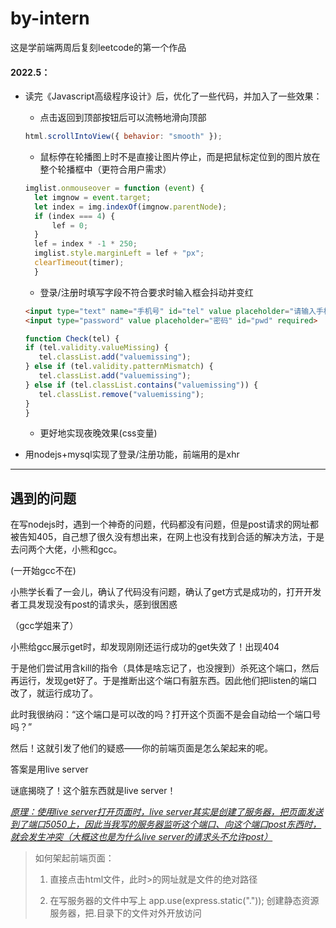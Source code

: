 # by-intern
这是学前端两周后复刻leetcode的第一个作品

#### 2022.5：
+ 读完《Javascript高级程序设计》后，优化了一些代码，并加入了一些效果：
  +  点击返回到顶部按钮后可以流畅地滑向顶部
    ```js
    html.scrollIntoView({ behavior: "smooth" });
    ```
  +  鼠标停在轮播图上时不是直接让图片停止，而是把鼠标定位到的图片放在整个轮播框中（更符合用户需求）
  ```js
  imglist.onmouseover = function (event) {
    let imgnow = event.target;
    let index = img.indexOf(imgnow.parentNode);
    if (index === 4) {
        lef = 0;
    }
    lef = index * -1 * 250;
    imglist.style.marginLeft = lef + "px";
    clearTimeout(timer);
    }
    ```

  
  +  登录/注册时填写字段不符合要求时输入框会抖动并变红
    ```html
    <input type="text" name="手机号" id="tel" value placeholder="请输入手机号"  maxlength="11" required pattern="[0-9]{11}">
    <input type="password" value placeholder="密码" id="pwd" required> 
     ```
     ```js
     function Check(tel) {
    if (tel.validity.valueMissing) {
        tel.classList.add("valuemissing");
    } else if (tel.validity.patternMismatch) {
        tel.classList.add("valuemissing");
    } else if (tel.classList.contains("valuemissing")) {
        tel.classList.remove("valuemissing");
    }
    }
    ```
  +  更好地实现夜晚效果(css变量)
+ 用nodejs+mysql实现了登录/注册功能，前端用的是xhr


---

## 遇到的问题

 在写nodejs时，遇到一个神奇的问题，代码都没有问题，但是post请求的网址都被告知405，自己想了很久没有想出来，在网上也没有找到合适的解决方法，于是去问两个大佬，小熊和gcc。

  (一开始gcc不在)

  小熊学长看了一会儿，确认了代码没有问题，确认了get方式是成功的，打开开发者工具发现没有post的请求头，感到很困惑

  （gcc学姐来了）

  小熊给gcc展示get时，却发现刚刚还运行成功的get失效了！出现404

  于是他们尝试用含kill的指令（具体是啥忘记了，也没搜到）杀死这个端口，然后再运行，发现get好了。于是推断出这个端口有脏东西。因此他们把listen的端口改了，就运行成功了。

  此时我很纳闷：“这个端口是可以改的吗？打开这个页面不是会自动给一个端口号吗？”

  然后！这就引发了他们的疑惑——你的前端页面是怎么架起来的呢。

  答案是用live server

  谜底揭晓了！这个脏东西就是live server！

  <u>*原理：使用live server打开页面时，live server其实是创建了服务器，把页面发送到了端口5050上，因此当我写的服务器监听这个端口、向这个端口post东西时，就会发生冲突（大概这也是为什么live server的请求头不允许post）*</u>

 > 如何架起前端页面：
 >   1. 直接点击html文件，此时>的网址就是文件的绝对路径
 > 
 >   2. 在写服务器的文件中写上
      app.use(express.static("."));
 >  创建静态资源服务器，把.目录下的文件对外开放访问
  
  
